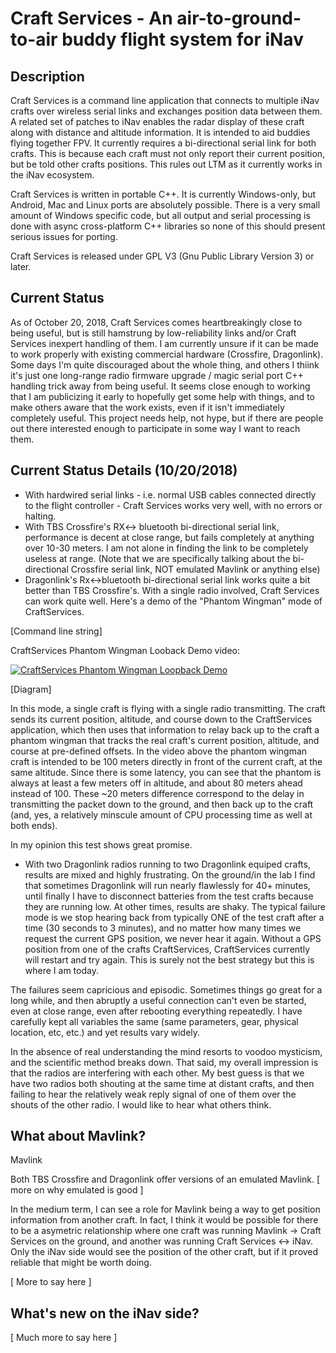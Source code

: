 # Craft Services - An air-to-ground-to-air buddy flight system for iNav

## Description

Craft Services is a command line application that connects to multiple iNav crafts over wireless serial links and exchanges position data between them. A related set of patches to iNav enables the radar display of these craft along with distance and altitude information. It is intended to aid buddies flying together FPV. It currently requires a bi-directional serial link for both crafts. This is because each craft must not only report their current position, but be told other crafts positions. This rules out LTM as it currently works in the iNav ecosystem.

Craft Services is written in portable C++. It is currently Windows-only, but Android, Mac and Linux ports are absolutely possible. There is a very small amount of Windows specific code, but all output and serial processing is done with async cross-platform C++ libraries so none of this should present serious issues for porting.

Craft Services is released under GPL V3 (Gnu Public Library Version 3) or later.

## Current Status

As of October 20, 2018, Craft Services comes heartbreakingly close to being useful, but is still hamstrung by low-reliability links and/or Craft Services inexpert handling of them. I am currently unsure if it can be made to work properly with existing commercial hardware (Crossfire, Dragonlink). Some days I'm quite discouraged about the whole thing, and others I thiink it's just one long-range radio firmware upgrade / magic serial port C++ handling trick away from being useful. It seems close enough to working that I am publicizing it early to hopefully get some help with things, and to make others aware that the work exists, even if it isn't immediately completely useful. This project needs help, not hype, but if there are people out there interested enough to participate in some way I want to reach them.

## Current Status Details (10/20/2018)

* With hardwired serial links - i.e. normal USB cables connected directly to the flight controller - Craft Services works very well, with no errors or halting.
* With TBS Crossfire's RX<-> bluetooth bi-directional serial link, performance is decent at close range, but fails completely at anything over 10-30 meters. I am not alone in finding the link to be completely useless at range. (Note that we are specifically talking about the bi-directional Crossfire serial link, NOT emulated Mavlink or anything else)
* Dragonlink's Rx<->bluetooth bi-directional serial link works quite a bit better than TBS Crossfire's. With a single radio involved, Craft Services can work quite well. Here's a demo of the "Phantom Wingman" mode of CraftServices. 

[Command line string]

CraftServices Phantom Wingman Looback Demo video:

[![CraftServices Phantom Wingman Loopback Demo](https://i.vimeocdn.com/video/733595452_640.jpg)](https://vimeo.com/296230738/47e155a2db)


[Diagram]

In this mode, a single craft is flying with a single radio transmitting. The craft sends its current position, altitude, and course down to the CraftServices application, which then uses that information to relay back up to the craft a phantom wingman that tracks the real craft's current position, altitude, and course at pre-defined offsets. In the video above the phantom wingman craft is intended to be 100 meters directly in front of the current craft, at the same altitude. Since there is some latency, you can see that the phantom is always at least a few meters off in altitude, and about 80 meters ahead instead of 100. These ~20 meters difference correspond to the delay in transmitting the packet down to the ground, and then back up to the craft (and, yes, a relatively minscule amount of CPU processing time as well at both ends).

In my opinion this test shows great promise.

* With two Dragonlink radios running to two Dragonlink equiped crafts, results are mixed and highly frustrating. On the ground/in the lab I find that sometimes Dragonlink will run nearly flawlessly for 40+ minutes, until finally I have to disconnect batteries from the test crafts because they are running low. At other times, results are shaky. The typical failure mode is we stop hearing back from typically ONE of the test craft after a time (30 seconds to 3 minutes), and no matter how many times we request the current GPS position, we never hear it again. Without a GPS position from one of the crafts CraftServices, CraftServices currently will restart and try again. This is surely not the best strategy but this is where I am today.

The failures seem capricious and episodic. Sometimes things go great for a long while, and then abruptly a useful connection can't even be started, even at close range, even after rebooting everything repeatedly. I have carefully kept all variables the same (same parameters, gear, physical location, etc, etc.) and yet results vary widely.

In the absence of real understanding the mind resorts to voodoo mysticism, and the scientific method breaks down. That said, my overall impression is that the radios are interfering with each other. My best guess is that we have two radios both shouting at the same time at distant crafts, and then failing to hear the relatively weak reply signal of one of them over the shouts of the other radio. I would like to hear what others think.

## What about Mavlink? 

Mavlink 

Both TBS Crossfire and Dragonlink offer versions of an emulated Mavlink. [ more on why emulated is good ]

In the medium term, I can see a role for Mavlink being a way to get position information from another craft. In fact, I think it would be possible for there to be a asymetric relationship where one craft was running Mavlink -> Craft Services on the ground, and another was running Craft Services <-> iNav. Only the iNav side would see the position of the other craft, but if it proved reliable that might be worth doing.

[ More to say here ]

## What's new on the iNav side?

[ Much more to say here ]
